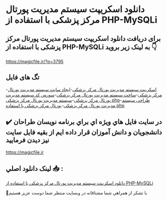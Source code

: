 # دانلود اسکریپت سیستم مدیریت پورتال مرکز پزشکی با استفاده از PHP-MySQLi

## برای دریافت دانلود اسکریپت سیستم مدیریت پورتال مرکز پزشکی با استفاده از PHP-MySQLi به لینک زیر بروید 👇

https://magicfile.ir/?p=3795

## تگ های فایل

-[اسکریپت سیستم مدیریت پورتال مرکز پزشکی](https://magicfile.ir/product/%d8%a7%d8%b3%da%a9%d8%b1%db%8c%d9%be%d8%aa-%d8%b3%db%8c%d8%b3%d8%aa%d9%85-%d9%85%d8%af%db%8c%d8%b1%db%8c%d8%aa-%d9%be%d9%88%d8%b1%d8%aa%d8%a7%d9%84-%d9%85%d8%b1%da%a9%d8%b2-%d9%be%d8%b2%d8%b4%da%a9%db%8c-php-mysqli/)-[ایجاد سایت سیستم مدیریت پورتال مرکز پزشکی](https://magicfile.ir/product/%d8%a7%d8%b3%da%a9%d8%b1%db%8c%d9%be%d8%aa-%d8%b3%db%8c%d8%b3%d8%aa%d9%85-%d9%85%d8%af%db%8c%d8%b1%db%8c%d8%aa-%d9%be%d9%88%d8%b1%d8%aa%d8%a7%d9%84-%d9%85%d8%b1%da%a9%d8%b2-%d9%be%d8%b2%d8%b4%da%a9%db%8c-php-mysqli/)-[ساخت سیستم مدیریت پورتال مرکز پزشکی](https://magicfile.ir/product/%d8%a7%d8%b3%da%a9%d8%b1%db%8c%d9%be%d8%aa-%d8%b3%db%8c%d8%b3%d8%aa%d9%85-%d9%85%d8%af%db%8c%d8%b1%db%8c%d8%aa-%d9%be%d9%88%d8%b1%d8%aa%d8%a7%d9%84-%d9%85%d8%b1%da%a9%d8%b2-%d9%be%d8%b2%d8%b4%da%a9%db%8c-php-mysqli/)-[سورس کد سیستم مدیریت پورتال مرکز پزشکی](https://magicfile.ir/product/%d8%a7%d8%b3%da%a9%d8%b1%db%8c%d9%be%d8%aa-%d8%b3%db%8c%d8%b3%d8%aa%d9%85-%d9%85%d8%af%db%8c%d8%b1%db%8c%d8%aa-%d9%be%d9%88%d8%b1%d8%aa%d8%a7%d9%84-%d9%85%d8%b1%da%a9%d8%b2-%d9%be%d8%b2%d8%b4%da%a9%db%8c-php-mysqli/)-[سیستم مدیریت پورتال مرکز پزشکی php](https://magicfile.ir/product/%d8%a7%d8%b3%da%a9%d8%b1%db%8c%d9%be%d8%aa-%d8%b3%db%8c%d8%b3%d8%aa%d9%85-%d9%85%d8%af%db%8c%d8%b1%db%8c%d8%aa-%d9%be%d9%88%d8%b1%d8%aa%d8%a7%d9%84-%d9%85%d8%b1%da%a9%d8%b2-%d9%be%d8%b2%d8%b4%da%a9%db%8c-php-mysqli/)-[طراحی سیستم مدیریت پورتال مرکز پزشکی](https://magicfile.ir/product/%d8%a7%d8%b3%da%a9%d8%b1%db%8c%d9%be%d8%aa-%d8%b3%db%8c%d8%b3%d8%aa%d9%85-%d9%85%d8%af%db%8c%d8%b1%db%8c%d8%aa-%d9%be%d9%88%d8%b1%d8%aa%d8%a7%d9%84-%d9%85%d8%b1%da%a9%d8%b2-%d9%be%d8%b2%d8%b4%da%a9%db%8c-php-mysqli/)-[پورتال مرکز پزشکی با استفاده php](https://magicfile.ir/product/%d8%a7%d8%b3%da%a9%d8%b1%db%8c%d9%be%d8%aa-%d8%b3%db%8c%d8%b3%d8%aa%d9%85-%d9%85%d8%af%db%8c%d8%b1%db%8c%d8%aa-%d9%be%d9%88%d8%b1%d8%aa%d8%a7%d9%84-%d9%85%d8%b1%da%a9%d8%b2-%d9%be%d8%b2%d8%b4%da%a9%db%8c-php-mysqli/)

## ✔️ در سايت فايل هاي ويژه اي براي برنامه نويسان طراحان دانشجويان و دانش آموزان قرار داده ايم از بقيه فايل سايت نيز ديدن فرماييد

https://magicfile.ir


## لينک دانلود اصلي 📥 :

[دانلود اسکریپت سیستم مدیریت پورتال مرکز پزشکی با استفاده از PHP-MySQLi](https://magicfile.ir/product/%d8%a7%d8%b3%da%a9%d8%b1%db%8c%d9%be%d8%aa-%d8%b3%db%8c%d8%b3%d8%aa%d9%85-%d9%85%d8%af%db%8c%d8%b1%db%8c%d8%aa-%d9%be%d9%88%d8%b1%d8%aa%d8%a7%d9%84-%d9%85%d8%b1%da%a9%d8%b2-%d9%be%d8%b2%d8%b4%da%a9%db%8c-php-mysqli/) 


🙏با تشکر از همراهي شما مشتاقانه در وبسایت منتظر شما دوست عزیز هستیم

